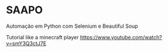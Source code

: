 # SAAPO
Automação em Python com Selenium e Beautiful Soup

Tutorial like a minecraft player
https://www.youtube.com/watch?v=smY3Q3ctJ7E
